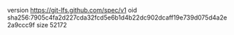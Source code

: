 version https://git-lfs.github.com/spec/v1
oid sha256:7905c4fa2d227cda32fcd5e6b1d4b22dc902dcaff19e739d075d4a2e2a9ccc9f
size 52172

